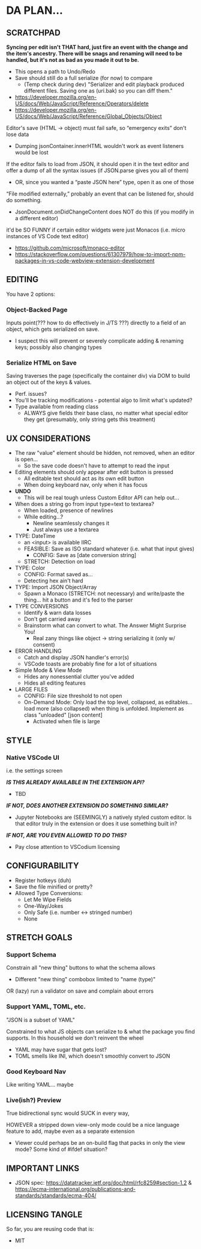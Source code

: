 # DA PLAN...

## SCRATCHPAD

**Syncing per edit isn't THAT hard, just fire an event with the change and the item's ancestry. There will be snags and renaming will need to be handled, but it's not as bad as you made it out to be.**

- This opens a path to Undo/Redo
- Save should still do a full serialize (for now) to compare
  - (Temp check during dev) "Serializer and edit playback produced different files. Saving one as (uri.bak) so you can diff them."
- https://developer.mozilla.org/en-US/docs/Web/JavaScript/Reference/Operators/delete
- https://developer.mozilla.org/en-US/docs/Web/JavaScript/Reference/Global_Objects/Object

Editor's save (HTML -> object) must fail safe, so “emergency exits” don't lose data

- Dumping jsonContainer.innerHTML wouldn't work as event listeners would be lost

If the editor fails to load from JSON, it should open it in the text editor and offer a dump of all the syntax issues (if JSON.parse gives you all of them)

- OR, since you wanted a “paste JSON here” type, open it as one of those

“File modified externally,” probably an event that can be listened for, should do something.

- JsonDocument.onDidChangeContent does NOT do this (if you modify in a different editor)

it'd be SO FUNNY if certain editor widgets were just Monacos (i.e. micro instances of VS Code text editor)

- https://github.com/microsoft/monaco-editor
- https://stackoverflow.com/questions/61307979/how-to-import-npm-packages-in-vs-code-webview-extension-development

## EDITING

You have 2 options:

### Object-Backed Page

Inputs point(??? how to do effectively in J/TS ???) directly to a field of an object, which gets serialized on save.

- I suspect this will prevent or severely complicate adding & renaming keys; possibly also changing types

### Serialize HTML on Save

Saving traverses the page (specifically the container div) via DOM to build an object out of the keys & values.

- Perf. issues?
- You'll be tracking modifications - potential algo to limit what's updated?
- Type available from reading class
  - ALWAYS give fields their base class, no matter what special editor they get (presumably, only string gets this treatment)

## UX CONSIDERATIONS

- The raw "value" element should be hidden, not removed, when an editor is open...
  - So the save code doesn't have to attempt to read the input
- Editing elements should only appear after edit button is pressed
  - All editable text should act as its own edit button
  - When doing keyboard nav, only when it has focus
- **UNDO**
  - This will be real tough unless Custom Editor API can help out...
- When does a string go from input type=text to textarea?
  - When loaded, presence of newlines
  - While editing...?
    - Newline seamlessly changes it
    - Just always use a textarea
- TYPE: DateTime
  - an \<input\> is available IIRC
  - FEASIBLE: Save as ISO standard whatever (i.e. what that input gives)
    - CONFIG: Save as [date conversion string]
  - STRETCH: Detection on load
- TYPE: Color
  - CONFIG: Format saved as...
  - Detecting hex ain't hard
- TYPE: Import JSON Object/Array
  - Spawn a Monaco (STRETCH: not necessary) and write/paste the thing... hit a button and it's fed to the parser
- TYPE CONVERSIONS
  - Identify & warn data losses
  - Don't get carried away
  - Brainstorm what can convert to what. The Answer Might Surprise You!
    - Real zany things like object -> string serializing it (only w/ consent)
- ERROR HANDLING
  - Catch and display JSON handler's error(s)
  - VSCode toasts are probably fine for a lot of situations
- Simple Mode & View Mode
  - Hides any nonessential clutter you've added
  - Hides all editing features
- LARGE FILES
  - CONFIG: File size threshold to not open
  - On-Demand Mode: Only load the top level, collapsed, as editables... load more (also collapsed) when thing is unfolded. Implement as class "unloaded" [json content]
    - Activated when file is large

## STYLE

### Native VSCode UI

i.e. the settings screen

**_IS THIS ALREADY AVAILABLE IN THE EXTENSION API?_**

- TBD

**_IF NOT, DOES ANOTHER EXTENSION DO SOMETHING SIMILAR?_**

- Jupyter Notebooks are (SEEMINGLY) a natively styled custom editor. Is that editor truly in the extension or does it use something built in?

**_IF NOT, ARE YOU EVEN ALLOWED TO DO THIS?_**

- Pay close attention to VSCodium licensing

## CONFIGURABILITY

- Register hotkeys (duh)
- Save the file minified or pretty?
- Allowed Type Conversions:
  - Let Me Wipe Fields
  - One-Way/Jokes
  - Only Safe (i.e. number <-> stringed number)
  - None

## STRETCH GOALS

### Support Schema

Constrain all "new thing" buttons to what the schema allows

- Different "new thing" combobox limited to "name (type)"

OR (lazy) run a validator on save and complain about errors

### Support YAML, TOML, etc.

"JSON is a subset of YAML"

Constrained to what JS objects can serialize to & what the package you find supports. In this household we don't reinvent the wheel

- YAML may have sugar that gets lost?
- TOML smells like INI, which doesn't smoothly convert to JSON

### Good Keyboard Nav

Like writing YAML... maybe

### Live(ish?) Preview

True bidirectional sync would SUCK in every way,

HOWEVER a stripped down view-only mode could be a nice language feature to add, maybe even as a separate extension

- Viewer could perhaps be an on-build flag that packs in only the view mode? Some kind of #ifdef situation?

## IMPORTANT LINKS

- JSON spec: https://datatracker.ietf.org/doc/html/rfc8259#section-1.2 & https://ecma-international.org/publications-and-standards/standards/ecma-404/

## LICENSING TANGLE

So far, you are reusing code that is:

- MIT
